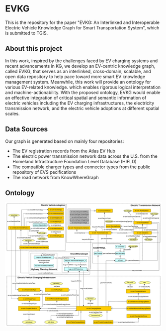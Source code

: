 # EVKG
This is the repository for the paper "EVKG: An Interlinked and Interoperable Electric Vehicle Knowledge Graph for Smart Transportation System", which is submitted to TGIS.
## About this project
In this work, inspired by the challenges faced by EV charging systems and recent advancements in KG, we develop an EV-centric knowledge graph, called EVKG, that serves as an interlinked, cross-domain, scalable, and open data repository to help pace toward more smart EV knowledge management system. Meanwhile, this work will provide an ontology for various EV-related knowledge. which enables rigorous logical interpretation and machine-actionability. With the proposed ontology, EVKG would enable an effective integration of critical spatial and semantic information of electric vehicles including the EV charging infrastructures, the electricity transmission network,
and the electric vehicle adoptions at different spatial scales.
## Data Sources 
Our graph is generated based on mainly four repositories: 
* The EV registration records from the Atlas EV Hub
* The electric power transmission network data across the U.S. from the Homeland Infrastructure Foundation Level Database (HIFLD)
* The compatible charger types and connector types from the public repository of EVS pecifications
* The road network from KnowWhereGraph
## Ontology
<p align="center">
    <img src="https://github.com/EVKG/evkg/blob/main/Ontology.pdf" alt="framework" >
</p>

